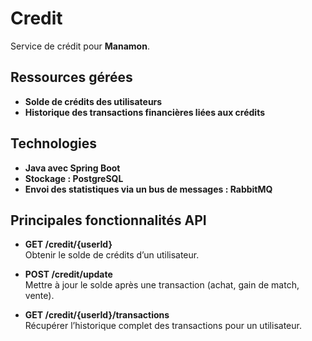 # Credit

Service de crédit pour **Manamon**.

## Ressources gérées
- **Solde de crédits des utilisateurs**  
- **Historique des transactions financières liées aux crédits**

## Technologies
- **Java avec Spring Boot**
- **Stockage : PostgreSQL**
- **Envoi des statistiques via un bus de messages : RabbitMQ**

## Principales fonctionnalités API
- **GET /credit/{userId}**  
  Obtenir le solde de crédits d’un utilisateur.

- **POST /credit/update**  
  Mettre à jour le solde après une transaction (achat, gain de match, vente).

- **GET /credit/{userId}/transactions**  
  Récupérer l’historique complet des transactions pour un utilisateur.
